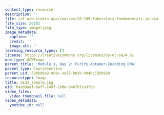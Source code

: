 ```yaml
---
content_type: resource
description: ''
file: /ol-ocw-studio-app/courses/20-109-laboratory-fundamentals-in-biological-engineering-spring-2010/b4eb8aaf6af7e49f16de946707ca3fcb_m1d2_sample.jpg
file_size: 26182
file_type: image/jpeg
image_metadata:
  caption: ''
  credit: ''
  image-alt: ''
learning_resource_types: []
license: https://creativecommons.org/licenses/by-nc-sa/4.0/
ocw_type: OCWImage
parent_title: 'Module 1, Day 2: Purify Aptamer-Encoding DNA'
parent_type: CourseSection
parent_uid: 52bbd0a9-989c-ea78-b8db-094bc1580980
resourcetype: Image
title: m1d2_sample.jpg
uid: b4eb8aaf-6af7-e49f-16de-946707ca3fcb
video_files:
  video_thumbnail_file: null
video_metadata:
  youtube_id: null
---
```

